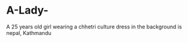 # A-Lady-
A 25 years old girl wearing a chhetri culture dress in the background is nepal, Kathmandu 
